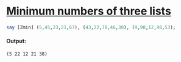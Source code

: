 [1]: https://rosettacode.org/wiki/Minimum_numbers_of_three_lists

# [Minimum numbers of three lists][1]

```perl
say [Zmin] (5,45,23,21,67), (43,22,78,46,38), (9,98,12,98,53);
```

#### Output:
```
(5 22 12 21 38)
```
